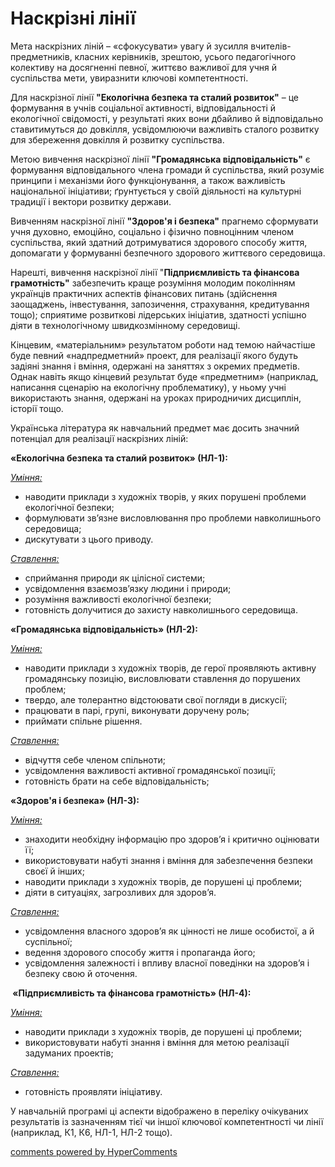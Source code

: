 <div id="hypercomments_widget" class="js-hypercomments-widget invisible"></div>

Наскрізнi лінії
=============================================
<p>Мета наскрізних ліній &ndash; &laquo;сфокусувати&raquo; увагу й зусилля вчителів-предметників, класних керівників, зрештою, усього педагогічного колективу на досягненні певної, життєво важливої для учня й суспільства мети, увиразнити ключові компетентності.</p>
<p>Для наскрізної лінії <strong>"Екологічна безпека та сталий розвиток"</strong> &ndash; це формування в учнів соціальної активності, відповідальності й екологічної свідомості, у результаті яких вони дбайливо й відповідально ставитимуться до довкілля, усвідомлюючи важливіть сталого розвитку для збереження довкілля й розвитку суспільства.</p>
<p>Метою вивчення наскрізної лінії <strong>"Громадянська відповідальність"</strong> є формування відповідального члена громади й суспільства, який розуміє принципи і механізми його функціонування, а також важливість національної ініціативи; ґрунтується у своїй діяльності на культурні традиції і вектори розвитку держави.</p>
<p>Вивченням наскрізної лінії <strong>"Здоров'я і безпека"</strong> прагнемо сформувати учня духовно, емоційно, соціально і фізично повноцінним членом суспільства, який здатний дотримуватися здорового способу життя, допомагати у формуванні безпечного здорового життєвого середовища.</p>
<p>Нарешті, вивчення наскрізної лінії "<strong>Підприємливість та фінансова грамотність"</strong> забезпечить краще розуміння молодим поколінням українців практичних аспектів фінансових питань (здійснення заощаджень, інвестування, запозичення, страхування, кредитування тощо); сприятиме розвиткові лідерських ініціатив, здатності успішно діяти в технологічному швидкозмінному середовищі.</p>
<p>Кінцевим, &laquo;матеріальним&raquo; результатом роботи над темою найчастіше буде певний &laquo;надпредметний&raquo; проект, для реалізації якого будуть задіяні знання і вміння, одержані на заняттях з окремих предметів. Однак навіть якщо кінцевий результат буде &laquo;предметним&raquo; (наприклад, написання сценарію на екологічну проблематику), у ньому учні використають знання, одержані на уроках природничих дисциплін, історії тощо.</p>
<p>Українська література як навчальний предмет має досить значний потенціал для реалізації наскрізних ліній:</p>
<p><strong>&laquo;Екологічна безпека та сталий розвиток&raquo; (НЛ-1): </strong></p>
<p><em><u>Уміння:</u></em></p>
<ul>
<li>наводити приклади з художніх творів, у яких порушені проблеми екологічної безпеки;</li>
<li>формулювати зв&rsquo;язне висловлювання про проблеми навколишнього середовища;</li>
<li>дискутувати з цього приводу.</li>
</ul>
<p><em><u>Ставлення:</u></em></p>
<ul>
<li>сприймання природи як цілісної системи;</li>
<li>усвідомлення взаємозв&rsquo;язку людини і природи;</li>
<li>розуміння важливості екологічної безпеки;</li>
<li>готовність долучитися до захисту навколишнього середовища.</li>
</ul>
<p><strong>&laquo;Громадянська відповідальність&raquo; (НЛ-2):</strong></p>
<p><em><u>Уміння:</u></em></p>
<ul>
<li>наводити приклади з художніх творів, де герої проявляють активну громадянську позицію, висловлювати ставлення до порушених проблем;</li>
<li>твердо, але толерантно відстоювати свої погляди в дискусії;</li>
<li>працювати в парі, групі, виконувати доручену роль;</li>
<li>приймати спільне рішення.</li>
</ul>
<p><em><u>Ставлення:</u></em></p>
<ul>
<li>відчуття себе членом спільноти;</li>
<li>усвідомлення важливості активної громадянської позиції;</li>
<li>готовність брати на себе відповідальність;</li>
</ul>
<p><strong>&laquo;Здоров'я і безпека&raquo; (НЛ-3):</strong></p>
<p><em><u>Уміння:</u></em></p>
<ul>
<li>знаходити необхідну інформацію про здоров&rsquo;я і критично оцінювати її;</li>
<li>використовувати набуті знання і вміння для забезпечення безпеки своєї й інших;</li>
<li>наводити приклади з художніх творів, де порушені ці проблеми;</li>
<li>діяти в ситуаціях, загрозливих для здоров&rsquo;я.</li>
</ul>
<p><em><u>Ставлення:</u></em></p>
<ul>
<li>усвідомлення власного здоров&rsquo;я як цінності не лише особистої, а й суспільної;</li>
<li>ведення здорового способу життя і пропаганда його;</li>
<li>усвідомлення залежності і впливу власної поведінки на здоров&rsquo;я і безпеку свою й оточення.</li>
</ul>
<p><strong>&nbsp;&laquo;Підприємливість та фінансова грамотність&raquo; (НЛ-4):</strong></p>
<p><em><u>Уміння:</u></em></p>
<ul>
<li>наводити приклади з художніх творів, де порушені ці проблеми;</li>
<li>використовувати набуті знання і вміння для метою реалізації задуманих проектів;</li>
</ul>
<p><em><u>Ставлення:</u></em></p>
<ul>
<li>готовність проявляти ініціативу.</li>
</ul>
<p>У навчальній програмі ці аспекти відображено в переліку очікуваних результатів із зазначенням тієї чи іншої ключової компетентності чи лінії (наприклад, К1, К6, НЛ-1, НЛ-2 тощо).</p>

<div class="js-hypercomments-container">
<a href="http://hypercomments.com" class="hc-link" title="comments widget">comments powered by HyperComments</a>
</div>